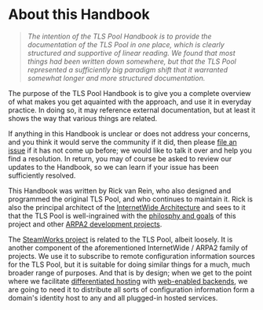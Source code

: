 # About this Handbook

>   *The intention of the TLS Pool Handbook is to provide the documentation of the
>   TLS Pool in one place, which is clearly structured and supportive of linear
>   reading.  We found that most things had been written down somewhere, but
>   that the TLS Pool represented a sufficiently big paradigm shift that it
>   warranted somewhat longer and more structured documentation.*

The purpose of the TLS Pool Handbook is to give you a complete overview of
what makes you get aquainted with the approach, and use it in everyday practice.
In doing so, it may reference external documentation, but at least it shows the
way that various things are related.

If anything in this Handbook is unclear or does not address your concerns,
and you think it would serve the community if it did,
then please
[file an issue](https://github.com/arpa2/tlspool/issues)
if it has not come up before;
we would like to talk it over and help you find a resolution.
In return, you may of course be asked to
review our updates to the Handbook, so we can learn if your issue has
been sufficiently resolved.

This Handbook was written by Rick van Rein, who also designed and programmed
the original TLS Pool, and who continues to maintain it.  Rick is also the
principal architect of the
[InternetWide Architecture](http://internetwide.org/blog/2016/06/24/iwo-phases.html)
and sees to it that the TLS Pool is well-ingrained with the
[philosphy and goals](http://internetwide.org/about/mission.html)
of this project and other
[ARPA2 development projects](http://arpa2.net).

The
[SteamWorks project](http://steamworks.arpa2.net)
is related to the TLS Pool, albeit loosely.
It is another component of the aforementioned InternetWide / ARPA2 family
of projects.  We use it to subscribe to remote configuration information
sources for the TLS Pool, but it is suitable for doing similar things for
a much, much broader range of purposes.  And that is by design; when we
get to the point where we facilitate
[differentiated hosting](http://internetwide.org/blog/2014/11/19/back-to-hosting.html)
with
[web-enabled backends](http://internetwide.org/blog/2016/02/04/web-ffwd-1-sctp-gssapi.html),
we are going to need it to distribute all sorts of configuration information
form a domain's identity host to any and all plugged-in hosted services.


